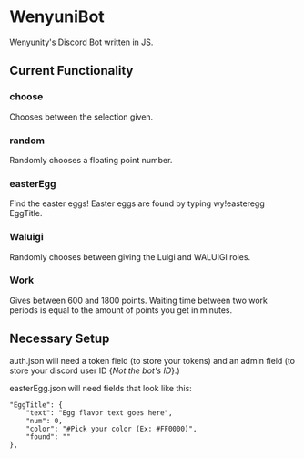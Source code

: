 # WenyuniBot

Wenyunity's Discord Bot written in JS.

## Current Functionality

### choose

Chooses between the selection given.

### random

Randomly chooses a floating point number.

### easterEgg

Find the easter eggs! Easter eggs are found by typing wy!easteregg EggTitle.

### Waluigi

Randomly chooses between giving the Luigi and WALUIGI roles.

### Work

Gives between 600 and 1800 points. Waiting time between two work periods is equal to the amount of points you get in minutes.

## Necessary Setup

auth.json will need a token field (to store your tokens) and an admin field (to store your discord user ID {*Not the bot's ID*}.)

easterEgg.json will need fields that look like this:
```
"EggTitle": {
    "text": "Egg flavor text goes here",
    "num": 0,
    "color": "#Pick your color (Ex: #FF0000)",
    "found": ""
},
```
